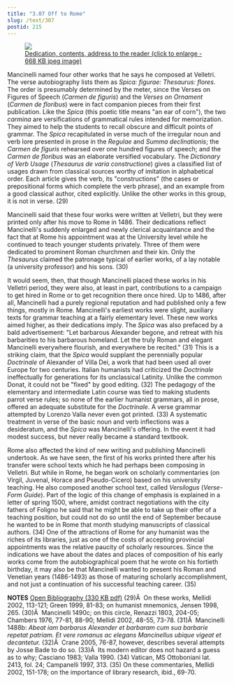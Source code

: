```yaml
---
title: "3.07 Off to Rome"
slug: /text/307
postid: 215
---
```

<p style="text-align: center;"></p>


<figure class="mkdn-figure">
    <a href="/images_full/3.00_Chapter_Three/Inc.5455,-Carmen-de-floribus-ad-Veliternos,-pg.1v-2r.jpg" class="mkdn-image-link">
    <img class="mkdn-image" src="/images_full/3.00_Chapter_Three/Inc.5455,-Carmen-de-floribus-ad-Veliternos,-pg.1v-2r.jpg" />
    <figcaption class="mkdn-figcaption">Dedication, contents, address to the reader (click to enlarge - 668 KB jpeg image)</figcaption>
    </a>
</figure>

Mancinelli named four other works that he says he composed at Velletri. The verse autobiography lists them as <em>Spica: figurae: Thesaurus: flores</em>. The order is presumably determined by the meter, since the Verses on Figures of Speech (<em>Carmen de figuris</em>) and the <em>Verses on Ornament</em> (<em>Carmen de floribus</em>) were in fact companion pieces from their first publication. Like the <em>Spica</em> (this poetic title means "an ear of corn"), the two <em>carmina</em> are versifications of grammatical rules intended for memorization. They aimed to help the students to recall obscure and difficult points of grammar. The <em>Spica</em> recapitulated in verse much of the irregular noun and verb lore presented in prose in the <em>Regulae</em> and <em>Summa declinationis</em>; the <em>Carmen de figuris</em> rehearsed over one hundred figures of speech; and the <em>Carmen de floribus</em> was an elaborate versified vocabulary. The <em>Dictionary of Verb Usage</em> (<em>Thesaurus de varia constructione</em>) gives a classified list of usages drawn from classical sources worthy of imitation in alphabetical order. Each article gives the verb, its "constructions" (the cases or prepositional forms which complete the verb phrase), and an example from a good classical author, cited explicitly. Unlike the other works in this group, it is not in verse. (29)

Mancinelli said that these four works were written at Velletri, but they were printed only after his move to Rome in 1486. Their dedications reflect Mancinelli's suddenly enlarged and newly clerical acquaintance and the fact that at Rome his appointment was at the University level while he continued to teach younger students privately. Three of them were dedicated to prominent Roman churchmen and their kin. Only the <em>Thesaurus</em> claimed the patronage typical of earlier works, of a lay notable (a university professor) and his sons. (30)

It would seem, then, that though Mancinelli placed these works in his Velletri period, they were also, at least in part, contributions to a campaign to get hired in Rome or to get recognition there once hired. Up to 1486, after all, Mancinelli had a purely regional reputation and had published only a few things, mostly in Rome. Mancinelli's earliest works were slight, auxiliary texts for grammar teaching at a fairly elementary level. These new works aimed higher, as their dedications imply. The <em>Spica</em> was also prefaced by a bald advertisement: "Let barbarous Alexander begone, and retreat with his barbarities to his barbarous homeland. Let the truly Roman and elegant Mancinelli everywhere flourish, and everywhere be recited." (31) This is a striking claim, that the <em>Spica</em> would supplant the perennially popular <em>Doctrinale</em> of Alexander of Villa Dei, a work that had been used all over Europe for two centuries. Italian humanists had criticized the <em>Doctrinale</em> ineffectually for generations for its unclassical Latinity. Unlike the common Donat, it could not be "fixed" by good editing. (32) The pedagogy of the elementary and intermediate Latin course was tied to making students parrot verse rules; so none of the earlier humanist grammars, all in prose, offered an adequate substitute for the <em>Doctrinale</em>. A verse grammar attempted by Lorenzo Valla never even got printed. (33) A systematic treatment in verse of the basic noun and verb inflections was a desideratum, and the <em>Spica</em> was Mancinelli's offering. In the event it had modest success, but never really became a standard textbook.

Rome also affected the kind of new writing and publishing Mancinelli undertook. As we have seen, the first of his works printed there after his transfer were school texts which he had perhaps been composing in Velletri. But while in Rome, he began work on scholarly commentaries (on Virgil, Juvenal, Horace and Pseudo-Cicero) based on his university teaching. He also composed another school text, called <em>Versilogus</em> (<em>Verse-Form Guide</em>). Part of the logic of this change of emphasis is explained in a letter of spring 1500, where, amidst contract negotiations with the city fathers of Foligno he said that he might be able to take up their offer of a teaching position, but could not do so until the end of September because he wanted to be in Rome that month studying manuscripts of classical authors. (34) One of the attractions of Rome for any humanist was the riches of its libraries, just as one of the costs of accepting provincial appointments was the relative paucity of scholarly resources. Since the indications we have about the dates and places of composition of his early works come from the autobiographical poem that he wrote on his fortieth birthday, it may also be that Mancinelli wanted to present his Roman and Venetian years (1486-1493) as those of maturing scholarly accomplishment, and not just a continuation of his successful teaching career. (35)

<strong>NOTES</strong>
<a href="http://www.humanismforsale.org/bibliography.pdf" target="new">Open Bibliography (330 KB pdf)</a>
(29)Â  On these works, Mellidi 2002, 113-121; Green 1999, 81-83; on humanist mnemonics, Jensen 1998, 265.
(30)Â  Mancinelli 1490c; on this circle, Renazzi 1803, 204-05; Chambers 1976, 77-81, 88-90; Mellidi 2002, 48-55, 73-78.
(31)Â  Mancinelli 1488b: <em>Abeat iam barbarus Alexander et barbaram cum sua barbarie repetat patriam. Et vere romanus ac elegans Mancinellus ubique vigeat et decantetur.</em>
(32)Â  Crane 2005, 76-87, however, describes several attempts by Josse Bade to do so.
(33)Â  Its modern editor does not hazard a guess as to why; Casciano 1983; Valla 1990.
(34) Vatican, MS Ottoboniani lat. 2413, fol. 24; Campanelli 1997, 313.
(35) On these commentaries, Mellidi 2002, 151-178; on the importance of library research, ibid., 69-70.
